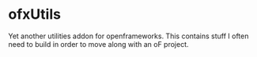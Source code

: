 # ofxUtils
 Yet another utilities addon for openframeworks. This contains stuff I often need to build in order to move along with an oF project.
